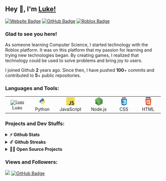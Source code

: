 ## Hey 👋, I'm [Luke!](https://github.com/Lukejdjd/)

[![Website Badge](https://img.shields.io/badge/Website-DD5144?style=flat-square&logo=google-chrome&logoColor=white)](https://lukejdjd.github.io)
[![GitHub Badge](https://img.shields.io/badge/GitHub-181717?style=flat-square&logo=github&logoColor=white)](https://github.com/Lukejdjd)
[![Roblox Badge](https://img.shields.io/badge/Roblox-00b2ff?style=flat-square&logo=roblox&logoColor=white)](https://www.roblox.com/users/1111528852/profile)

### Glad to see you here!

As someone learning Computer Science, I started technology with the Roblox platform. It was on this platform that my passion for learning and trying new technologies began. By creating games, I realized that technology could be used to solve problems and bring joy to users.

I joined Github **2** years ago. Since then, I have pushed **100**+ commits and contributed to **5**+ public repositories.

### Languages and Tools:

<table>
  <tr>
    <td align="center" width="96">
      <a href="https://luau-lang.org/">
        <code><img height="27" src="https://luau-lang.org/assets/images/luau-88.png" alt="luau"></code>
      </a>
      <br>Luau
    </td>
    <td align="center" width="96">
      <a href="https://www.python.org/">
        <code><img height="27" src="https://raw.githubusercontent.com/github/explore/80688e429a7d4ef2fca1e82350fe8e3517d3494d/topics/python/python.png" alt="python"></code>
      </a>
      <br>Python
    </td>
    <td align="center" width="96">
      <a href="https://developer.mozilla.org/en-US/docs/Web/JavaScript">
        <code><img height="27" src="https://raw.githubusercontent.com/github/explore/80688e429a7d4ef2fca1e82350fe8e3517d3494d/topics/javascript/javascript.png" alt="javascript"></code>
      </a>
      <br>JavaScript
    </td>
    <td align="center" width="96">
      <a href="https://nodejs.org/">
        <code><img height="27" src="https://raw.githubusercontent.com/github/explore/80688e429a7d4ef2fca1e82350fe8e3517d3494d/topics/nodejs/nodejs.png" alt="nodejs"></code>
      </a>
      <br>Node.js
    </td>
    <td align="center" width="96">
      <a href="https://developer.mozilla.org/en-US/docs/Web/CSS" >
        <code><img height="27" src="https://raw.githubusercontent.com/github/explore/80688e429a7d4ef2fca1e82350fe8e3517d3494d/topics/css/css.png" alt="css"></code>
      </a>
      <br>CSS
    </td>
    <td align="center" width="96"> 
      <a href="https://developer.mozilla.org/en-US/docs/Web/HTML" >
        <code><img height="27" src="https://raw.githubusercontent.com/github/explore/80688e429a7d4ef2fca1e82350fe8e3517d3494d/topics/html/html.png" alt="html"></code>
      </a>
      <br>HTML
    </td>
  </tr>
</table>

### Projects and Dev Stuffs:

<details>	
  <summary><b>⚡ Github Stats</b></summary>

  <br />
  <img height="180em" src="https://github-readme-stats.vercel.app/api?username=Lukejdjd&show_icons=true&hide_border=true%%&count_private=true&include_all_commits=true&theme=dark" />
  <img height="180em" src="https://github-readme-stats.vercel.app/api/top-langs/?username=Lukejdjd&exclude_repo=KNN-Image-Classification&show_icons=true&hide_border=true&layout=compact&langs_count=8&theme=dark"/>
</details>

<details>	
  <summary><b>☄️ Github Streaks</b></summary>

  <br />
  <img height="180em" src="https://github-readme-streak-stats.herokuapp.com/?user=Lukejdjd&hide_border=true&theme=dark" />
</details>

<details>
  <summary><b>🧑‍🚀 Open Source Projects</b></summary>

  <br />
  <table>
    <thead align="center">
      <tr border: none;>
        <td><b>💻 Projects</b></td>
        <td><b>🌟 Stars</b></td>
        <td><b>🍴 Forks</b></td>
        <td><b>🐛 Issues</b></td>
        <td><b>🔔 Pull Requests</b></td>
        <td><b>👨‍💻 Language</b></td>
      </tr>
    </thead>
    <tbody>
      <tr>
	      <td><a href="https://github.com/Lukejdjd/Discord-Meme"><b>📸 Discord Meme</b></a></td>
        <td><img alt="Stars" src="https://img.shields.io/github/stars/Lukejdjd/Discord-Meme?style=flat-square&labelColor=343b41"/></td>
        <td><img alt="Forks" src="https://img.shields.io/github/forks/Lukejdjd/Discord-Meme?style=flat-square&labelColor=343b41"/></td>
        <td><img alt="Issues" src="https://img.shields.io/github/issues/Lukejdjd/Discord-Meme?style=flat-square"/></td>
        <td><img alt="Pull Requests" src="https://img.shields.io/github/issues-pr/Lukejdjd/Discord-Meme?style=flat-square"/></td>
        <td><img alt="Language" src="https://img.shields.io/github/languages/top/Lukejdjd/Discord-Meme?style=flat-square"/></td>
      </tr>
      <tr>
	      <td><a href="https://github.com/Lukejdjd/lukejdjd.github.io"><b>🌐 Website</b></a></td>
        <td><img alt="Stars" src="https://img.shields.io/github/stars/Lukejdjd/lukejdjd.github.io?style=flat-square&labelColor=343b41"/></td>
        <td><img alt="Forks" src="https://img.shields.io/github/forks/Lukejdjd/lukejdjd.github.io?style=flat-square&labelColor=343b41"/></td>
        <td><img alt="Issues" src="https://img.shields.io/github/issues/Lukejdjd/lukejdjd.github.io?style=flat-square"/></td>
        <td><img alt="Pull Requests" src="https://img.shields.io/github/issues-pr/Lukejdjd/lukejdjd.github.io?style=flat-square"/></td>
        <td><img alt="Language" src="https://img.shields.io/github/languages/top/Lukejdjd/lukejdjd.github.io?style=flat-square"/></td>
      </tr>
      <tr>
	      <td><a href="https://github.com/Lukejdjd/Lukejdjd"><b>📄 README</b></a></td>
        <td><img alt="Stars" src="https://img.shields.io/github/stars/Lukejdjd/Lukejdjd?style=flat-square&labelColor=343b41"/></td>
        <td><img alt="Forks" src="https://img.shields.io/github/forks/Lukejdjd/Lukejdjd?style=flat-square&labelColor=343b41"/></td>
        <td><img alt="Issues" src="https://img.shields.io/github/issues/Lukejdjd/Lukejdjd?style=flat-square"/></td>
        <td><img alt="Pull Requests" src="https://img.shields.io/github/issues-pr/Lukejdjd/Lukejdjd?style=flat-square"/></td>
        <td><img alt="Language" src="https://img.shields.io/badge/markdown-100%25-blue?style=flat-square"/></td> 
      </tr>
    </tbody>
  </table>
</details>

### Views and Followers:

<img src="https://komarev.com/ghpvc/?username=Lukejdjd"> <a href="https://github.com/Lukejdjd?tab=followers"><img src="https://img.shields.io/github/followers/Lukejdjd?label=Followers&style=social" alt="GitHub Badge"></a>
